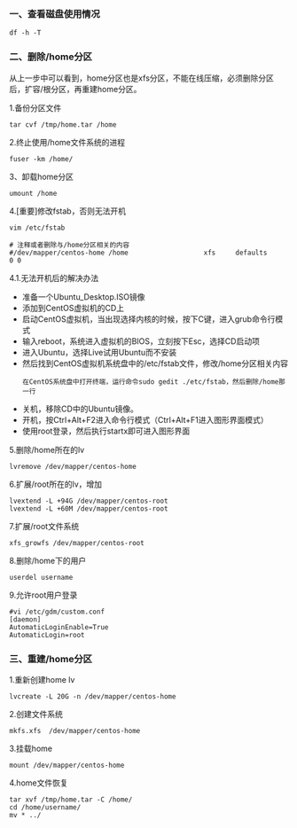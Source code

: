 ### 一、查看磁盘使用情况

```
df -h -T
```

### 二、删除/home分区

从上一步中可以看到，home分区也是xfs分区，不能在线压缩，必须删除分区后，扩容/根分区，再重建home分区。

1.备份分区文件
```
tar cvf /tmp/home.tar /home
```

2.终止使用/home文件系统的进程
```
fuser -km /home/
```

3、卸载home分区
```
umount /home
```
4.[重要]修改fstab，否则无法开机
```
vim /etc/fstab

# 注释或者删除与/home分区相关的内容
#/dev/mapper/centos-home /home                   xfs     defaults        0 0
```

4.1.无法开机后的解决办法

- 准备一个Ubuntu_Desktop.ISO镜像
- 添加到CentOS虚拟机的CD上
- 启动CentOS虚拟机，当出现选择内核的时候，按下C键，进入grub命令行模式
- 输入reboot，系统进入虚拟机的BIOS，立刻按下Esc，选择CD启动项
- 进入Ubuntu，选择Live试用Ubuntu而不安装
- 然后找到CentOS虚拟机系统盘中的/etc/fstab文件，修改/home分区相关内容
    ```
    在CentOS系统盘中打开终端，运行命令sudo gedit ./etc/fstab，然后删除/home那一行
    ```
- 关机，移除CD中的Ubuntu镜像。
- 开机，按Ctrl+Alt+F2进入命令行模式（Ctrl+Alt+F1进入图形界面模式）
- 使用root登录，然后执行startx即可进入图形界面

5.删除/home所在的lv
```
lvremove /dev/mapper/centos-home
```

6.扩展/root所在的lv，增加
```
lvextend -L +94G /dev/mapper/centos-root
lvextend -L +60M /dev/mapper/centos-root
```

7.扩展/root文件系统
```
xfs_growfs /dev/mapper/centos-root
```

8.删除/home下的用户
```
userdel username
```

9.允许root用户登录
```
#vi /etc/gdm/custom.conf 
[daemon] 
AutomaticLoginEnable=True 
AutomaticLogin=root
```

### 三、重建/home分区

1.重新创建home lv
```
lvcreate -L 20G -n /dev/mapper/centos-home 
```

2.创建文件系统
```
mkfs.xfs  /dev/mapper/centos-home
```

3.挂载home
```
mount /dev/mapper/centos-home
```

4.home文件恢复
```
tar xvf /tmp/home.tar -C /home/
cd /home/username/
mv * ../
```